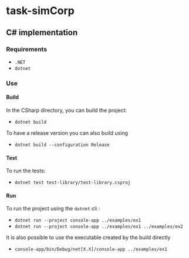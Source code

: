# task-simCorp

## C# implementation

### Requirements
- `.NET`
- `dotnet` 

### Use
#### Build
In the CSharp directory, you can build the project:
- `dotnet build`

To have a release version you can also build using 
- `dotnet build --configuration Release`

#### Test
To run the tests:
- `dotnet test test-library/test-library.csproj`

#### Run
To run the project using the `dotnet` cli :
- `dotnet run --project console-app ../examples/ex1`
- `dotnet run --project console-app ../examples/ex1 ../examples/ex2`

It is also possible to use the executable created by the build directly
- `console-app/bin/Debug/net[X.X]/console-app ../examples/ex1`

